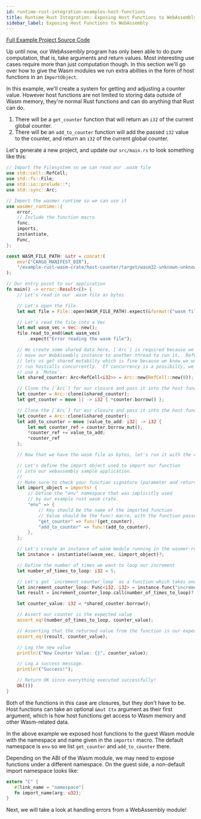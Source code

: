 ```yaml
---
id: runtime-rust-integration-examples-host-functions
title: Runtime Rust Integration: Exposing Host Functions to WebAssembly
sidebar_label: Exposing Host Functions to WebAssembly
---
```


[Full Example Project Source Code](https://github.com/wasmerio/docs.wasmer.io/tree/master/docs/runtime/rust-integration/examples/host-functions)

Up until now, our WebAssembly program has only been able to do pure
computation, that is, take arguments and return values.  Most
interesting use cases require more than just computation though.  In
this section we'll go over how to give the Wasm modules we run extra
abilties in the form of host functions in an `ImportObject`.

In this example, we'll create a system for getting and adjusting a
counter value.  However host functions are not limited to storing data
outside of Wasm memory, they're normal Rust functions and can do
anything that Rust can do.

1. There will be a `get_counter` function that will return an `i32` of
   the current global counter.
2. There will be an `add_to_counter` function will add the passed
   `i32` value to the counter, and return an `i32` of the current
   global counter.

Let's generate a new project, and update our `src/main.rs` to look
something like this:

```rust
// Import the Filesystem so we can read our .wasm file
use std::cell::RefCell;
use std::fs::File;
use std::io::prelude::*;
use std::sync::Arc;

// Import the wasmer runtime so we can use it
use wasmer_runtime::{
    error,
    // Include the function macro
    func,
    imports,
    instantiate,
    Func,
};

const WASM_FILE_PATH: &str = concat!(
    env!("CARGO_MANIFEST_DIR"),
    "/example-rust-wasm-crate/host-counter/target/wasm32-unknown-unknown/release/host_counter.wasm"
);

// Our entry point to our application
fn main() -> error::Result<()> {
    // Let's read in our .wasm file as bytes

    // Let's open the file.
    let mut file = File::open(WASM_FILE_PATH).expect(&format!("wasm file at {}", WASM_FILE_PATH));

    // Let's read the file into a Vec
    let mut wasm_vec = Vec::new();
    file.read_to_end(&mut wasm_vec)
        .expect("Error reading the wasm file");

    // We create some shared data here, [`Arc`] is required because we may
    // move our WebAssembly instance to another thread to run it.  RefCell
    // lets us get shared mutabilty which is fine because we know we won't
    // run hostcalls concurrently.  If concurrency is a possibilty, we'd have to
    // use a `Mutex`.
    let shared_counter: Arc<RefCell<i32>> = Arc::new(RefCell::new(0));

    // Clone the [`Arc`] for our closure and pass it into the host function
    let counter = Arc::clone(&shared_counter);
    let get_counter = move || -> i32 { *counter.borrow() };

    // Clone the [`Arc`] for our closure and pass it into the host function
    let counter = Arc::clone(&shared_counter);
    let add_to_counter = move |value_to_add: i32| -> i32 {
        let mut counter_ref = counter.borrow_mut();
        *counter_ref += value_to_add;
        *counter_ref
    };

    // Now that we have the wasm file as bytes, let's run it with the wasmer runtime

    // Let's define the import object used to import our function
    // into our webassembly sample application.
    //
    // Make sure to check your function signature (parameter and return types) carefully!
    let import_object = imports! {
        // Define the "env" namespace that was implicitly used
        // by our example rust wasm crate.
        "env" => {
            // Key should be the name of the imported function
            // Value should be the func! macro, with the function passed in.
            "get_counter" => func!(get_counter),
            "add_to_counter" => func!(add_to_counter),
        },
    };

    // Let's create an instance of wasm module running in the wasmer-runtime
    let instance = instantiate(&wasm_vec, &import_object)?;

    // Define the number of times we want to loop our increment
    let number_of_times_to_loop: i32 = 5;

    // Let's get `increment_counter_loop` as a function which takes one `i32` and returns one `i32`
    let increment_counter_loop: Func<i32, i32> = instance.func("increment_counter_loop")?;
    let result = increment_counter_loop.call(number_of_times_to_loop)?;

    let counter_value: i32 = *shared_counter.borrow();

    // Assert our counter is the expected value
    assert_eq!(number_of_times_to_loop, counter_value);

    // Asserting that the returned value from the function is our expected value.
    assert_eq!(result, counter_value);

    // Log the new value
    println!("New Counter Value: {}", counter_value);

    // Log a success message.
    println!("Success!");

    // Return OK since everything executed successfully!
    Ok(())
}
```

Both of the functions in this case are closures, but they don't have
to be.  Host functions can take an optional `&mut Ctx` argument as
their first argument, which is how host functions get access to Wasm
memory and other Wasm-related data.

In the above example we exposed host functions to the guest Wasm
module with the namespace and name given in the `imports!` macro.  The
default namespace is `env` so we list `get_counter` and
`add_to_counter` there.

Depending on the ABI of the Wasm module, we may need to expose
functions under a different namespace.  On the guest side, a
non-default import namespace looks like:

```rust
extern "C" {
   #[link_name = "namespace"]
   fn import_name(arg: u32);
}
```

Next, we will take a look at handling errors from a WebAssembly module!

